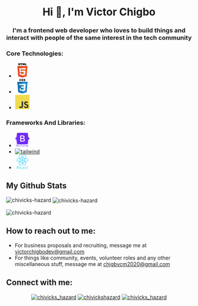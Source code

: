 # <div align="center">Hi 👋, I'm Victor Chigbo</div>

### <div align="center">I'm a frontend web developer who loves to build things and interact with people of the same interest in the tech community</div>

### <div align="left">Core Technologies: </div>
* <a href="https://www.w3.org/html/" target="_blank" rel="noreferrer"> <img src="https://raw.githubusercontent.com/devicons/devicon/master/icons/html5/html5-original-wordmark.svg" alt="html5" width="40" height="40"/> </a>
* <a href="https://www.w3schools.com/css/" target="_blank" rel="noreferrer"> <img src="https://raw.githubusercontent.com/devicons/devicon/master/icons/css3/css3-original-wordmark.svg" alt="css3" width="40" height="40"/> </a>
* <a href="https://developer.mozilla.org/en-US/docs/Web/JavaScript" target="_blank" rel="noreferrer"> <img src="https://raw.githubusercontent.com/devicons/devicon/master/icons/javascript/javascript-original.svg" alt="javascript" width="40" height="40"/> </a>

### <div align="left">Frameworks And Libraries:</div>
* <a href="https://getbootstrap.com" target="_blank" rel="noreferrer"> <img src="https://raw.githubusercontent.com/devicons/devicon/master/icons/bootstrap/bootstrap-plain-wordmark.svg" alt="bootstrap" width="40" height="40"/> </a> 
* <a href="https://tailwindcss.com/" target="_blank" rel="noreferrer"> <img src="https://www.vectorlogo.zone/logos/tailwindcss/tailwindcss-icon.svg" alt="tailwind" width="40" height="40"/> </a>
* <a href="https://reactjs.org/" target="_blank" rel="noreferrer"> <img src="https://raw.githubusercontent.com/devicons/devicon/master/icons/react/react-original-wordmark.svg" alt="react" width="40" height="40"/> </a>

## <div>My Github Stats</div>

<p><img align="left" src="https://github-readme-stats.vercel.app/api/top-langs?username=chivicks-hazard&show_icons=true&locale=en&layout=pie&langs_count=10&theme=chartreuse-dark#gh-dark-mode-only" alt="chivicks-hazard" /></p>

<p>&nbsp;<img align="center" src="https://github-readme-stats.vercel.app/api?username=chivicks-hazard&show_icons=true&locale=en&theme=chartreuse-dark#gh-dark-mode-only" alt="chivicks-hazard" /></p>

<p><img align="center" src="https://github-readme-streak-stats.herokuapp.com/?user=chivicks-hazard&theme=chartreuse-dark#gh-dark-mode-only" alt="chivicks-hazard" /></p>



## How to reach out to me: 
* For business proposals and recruiting, message me at victorchigbodev@gmail.com
* For things like community, events, volunteer roles and any other miscellaneous stuff, message me at chigbvcm2020@gmail.com

## <div align="left">Connect with me:</div>
<p align="center">
<a href="https://twitter.com/chivicks_hazard" target="blank"><img align="center" src="https://raw.githubusercontent.com/rahuldkjain/github-profile-readme-generator/master/src/images/icons/Social/twitter.svg" alt="chivicks_hazard" height="30" width="40" /></a>
<a href="https://fb.com/chivickshazard" target="blank"><img align="center" src="https://raw.githubusercontent.com/rahuldkjain/github-profile-readme-generator/master/src/images/icons/Social/facebook.svg" alt="chivickshazard" height="30" width="40" /></a>
<a href="https://instagram.com/chivicks_hazard" target="blank"><img align="center" src="https://raw.githubusercontent.com/rahuldkjain/github-profile-readme-generator/master/src/images/icons/Social/instagram.svg" alt="chivicks_hazard" height="30" width="40" /></a>
</p>